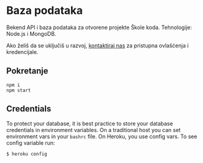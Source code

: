 # Baza podataka

Bekend API i baza podataka za otvorene projekte Škole koda. Tehnologije: Node.js i MongoDB. 

Ako želiš da se uključiš u razvoj, [kontaktiraj nas](https://skolakoda.org/kontakt) za pristupna ovlašćenja i kredencijale.

## Pokretanje

```
npm i
npm start
```

## Credentials

To protect your database, it is best practice to store your database credentials in environment variables. On a traditional host you can set environment vars in your `bashrc` file. On Heroku, you use config vars. To see config variable run:

```
$ heroku config
```
